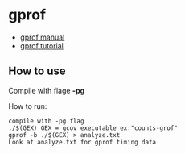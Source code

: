 # gprof
- [gprof manual](https://sourceware.org/binutils/docs/gprof/index.html#Top)
- [gprof tutorial](https://www.thegeekstuff.com/2012/08/gprof-tutorial)

## How to use
Compile with flage **-pg**

How to run:
```
compile with -pg flag
./$(GEX) GEX = gcov executable ex:"counts-grof"
gprof -b ./$(GEX) > analyze.txt
Look at analyze.txt for gprof timing data
```
